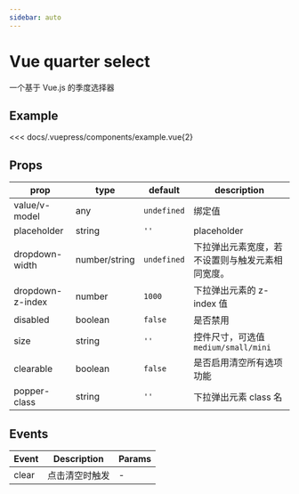 ```yaml
---
sidebar: auto
---
```


<!-- markdownlint-disable MD033 -->
<style>
  .db__wrapper { margin-top: 16px !important; }
  .sw__wrapper { margin-top: 16px !important; }
</style>

# Vue quarter select

一个基于 Vue.js 的季度选择器

## Example

<!-- <demo-box> -->

<!-- 绑定v-model -->

<example/>

<<< docs/.vuepress/components/example.vue{2}

<!-- <example slot="demo"/> -->

<!-- <div slot="code">

<<< docs/.vuepress/components/example.vue{2}

</div>

</demo-box> -->

## Props

| prop | type | default | description |
| --- | --- | --- | --- |
| value/v-model | any | `undefined` | 绑定值 |
| placeholder | string | `''` | placeholder |
| dropdown-width | number/string | `undefined` | 下拉弹出元素宽度，若不设置则与触发元素相同宽度。 |
| dropdown-z-index | number | `1000` | 下拉弹出元素的 z-index 值 |
| disabled | boolean | `false` | 是否禁用 |
| size | string | `''` | 控件尺寸，可选值 `medium/small/mini` |
| clearable | boolean | `false` | 是否启用清空所有选项功能 |
| popper-class | string | `''` | 下拉弹出元素 class 名 |

## Events

| Event | Description | Params |
| ----- | ----------- | ------ |
| clear | 点击清空时触发 | - |
